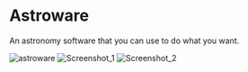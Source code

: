# Astroware
An astronomy software that you can use to do what you want.

![astroware](https://user-images.githubusercontent.com/32225687/58634404-9a44a600-82c1-11e9-9c98-4e69bf95bb83.jpg)
![Screenshot_1](https://user-images.githubusercontent.com/32225687/58634406-9a44a600-82c1-11e9-952b-0cd90e59e682.png)
![Screenshot_2](https://user-images.githubusercontent.com/32225687/59005993-25f49000-87f6-11e9-9cc0-6558ef7d7702.png)
